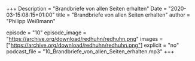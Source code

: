 +++
Description = "Brandbriefe von allen Seiten erhalten"
Date = "2020-03-15:08:15+01:00"
title = "Brandbriefe von allen Seiten erhalten"
author = "Philipp Weißmann"

episode = "10"
episode_image = "https://archive.org/download/redhuhn/redhuhn.png"
images = ["https://archive.org/download/redhuhn/redhuhn.png"]
explicit = "no"
podcast_file = "10_Brandbriefe_von_allen_Seiten_erhalten.mp3"
+++